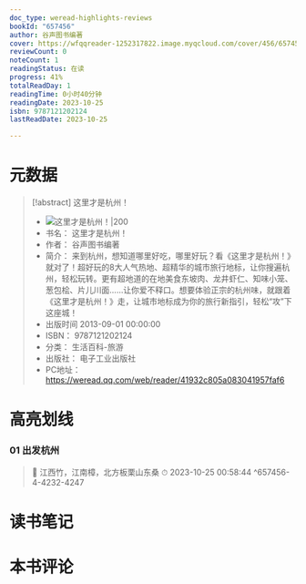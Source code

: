 ```yaml
---
doc_type: weread-highlights-reviews
bookId: "657456"
author: 谷声图书编著
cover: https://wfqqreader-1252317822.image.myqcloud.com/cover/456/657456/t7_657456.jpg
reviewCount: 0
noteCount: 1
readingStatus: 在读
progress: 41%
totalReadDay: 1
readingTime: 0小时40分钟
readingDate: 2023-10-25
isbn: 9787121202124
lastReadDate: 2023-10-25

---
```

# 元数据
> [!abstract] 这里才是杭州！
> - ![ 这里才是杭州！|200](https://wfqqreader-1252317822.image.myqcloud.com/cover/456/657456/t7_657456.jpg)
> - 书名： 这里才是杭州！
> - 作者： 谷声图书编著
> - 简介： 来到杭州，想知道哪里好吃，哪里好玩？看《这里才是杭州！》就对了！超好玩的8大人气热地、超精华的城市旅行地标，让你搜遍杭州，轻松玩转。更有超地道的在地美食东坡肉、龙井虾仁、知味小笼、葱包桧、片儿川面……让你爱不释口。想要体验正宗的杭州味，就跟着《这里才是杭州！》走，让城市地标成为你的旅行新指引，轻松“攻”下这座城！
> - 出版时间 2013-09-01 00:00:00
> - ISBN： 9787121202124
> - 分类： 生活百科-旅游
> - 出版社： 电子工业出版社
> - PC地址：https://weread.qq.com/web/reader/41932c805a083041957faf6

# 高亮划线

### 01 出发杭州

> 📌 江西竹，江南樟，北方板栗山东桑 
> ⏱ 2023-10-25 00:58:44 ^657456-4-4232-4247

# 读书笔记

# 本书评论

